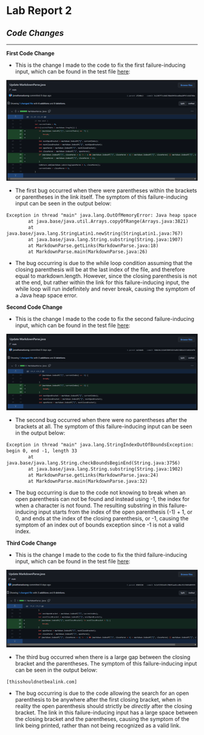 # **Lab Report 2**
## ***Code Changes***
---
**First Code Change**
* This is the change I made to the code to fix the first failure-inducing input, which can be found in the test file [here](https://github.com/jonathanaduong/markdown-parse/blob/main/test-file-2.md):

![codeChange#1](Images/codeChangeDiffOne.PNG)

* The first bug occurred when there were parentheses within the brackets or parentheses in the link itself. The symptom of this failure-inducing input can be seen in the output below:

```
Exception in thread "main" java.lang.OutOfMemoryError: Java heap space
        at java.base/java.util.Arrays.copyOfRange(Arrays.java:3821)
        at java.base/java.lang.StringLatin1.newString(StringLatin1.java:767)
        at java.base/java.lang.String.substring(String.java:1907)
        at MarkdownParse.getLinks(MarkdownParse.java:18)
        at MarkdownParse.main(MarkdownParse.java:26)
```
* The bug occurring is due to the while loop condition assuming that the closing parenthesis will be at the last index of the file, and therefore equal to markdown.length. However, since the closing parenthesis is not at the end, but rather within the link for this failure-inducing input, the while loop will run indefinitely and never break, causing the symptom of a Java heap space error.

**Second Code Change**
* This is the change I made to the code to fix the second failure-inducing input, which can be found in the test file [here](https://github.com/jonathanaduong/markdown-parse/blob/main/test-file-3.md):

![codeChange#2](Images/codeChangeDiffTwo.PNG)

* The second bug occurred when there were no parentheses after the brackets at all. The symptom of this failure-inducing input can be seen in the output below:

```
Exception in thread "main" java.lang.StringIndexOutOfBoundsException: begin 0, end -1, length 33
        at java.base/java.lang.String.checkBoundsBeginEnd(String.java:3756)
        at java.base/java.lang.String.substring(String.java:1902)
        at MarkdownParse.getLinks(MarkdownParse.java:24)
        at MarkdownParse.main(MarkdownParse.java:32)
```
* The bug occurring is due to the code not knowing to break when an open parenthesis can not be found and instead using -1, the index for when a character is not found. The resulting substring in this failure-inducing input starts from the index of the open parenthesis (-1) + 1, or 0, and ends at the index of the closing parenthesis, or -1, causing the symptom of an index out of bounds exception since -1 is not a valid index. 

**Third Code Change**
* This is the change I made to the code to fix the third failure-inducing input, which can be found in the test file [here](https://github.com/jonathanaduong/markdown-parse/blob/main/test-file-4.md):

![codeChange#3](Images/codeChangeDiffThree.PNG)

* The third bug occurred when there is a large gap between the closing bracket and the parentheses. The symptom of this failure-inducing input can be seen in the output below:

```
[thisshouldnotbealink.com]
```
* The bug occurring is due to the code allowing the search for an open parenthesis to be anywhere after the first closing bracket, when in reality the open parenthesis should strictly be *directly* after the closing bracket. The link in this failure-inducing input has a large space between the closing bracket and the parentheses, causing the symptom of the link being printed, rather than not being recognized as a valid link.
